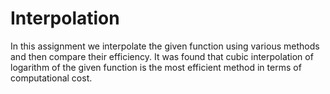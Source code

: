 # Interpolation
In this assignment we interpolate the given function using various methods and then compare their efficiency. It was found that cubic interpolation of logarithm of the given function is the most efficient method in terms of computational cost.
